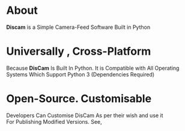# About
**Discam** is a Simple Camera-Feed Software Built in Python

# Universally , Cross-Platform
Because **DisCam** Is Built In Python. It is Compatible with All Operating Systems Which Support Python 3 (Dependencies Required)

# Open-Source. Customisable
Developers Can Customise DisCam As per their wish and use it  
For Publishing Modified Versions. See,
